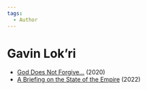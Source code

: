 ```yaml
---
tags:
  - Author
---
```


# Gavin Lok’ri

- [God Does Not Forgive...](./goddoesnotforgive.md) (2020)
- [A Briefing on the State of the Empire](./abriefingonthestateoftheempire.md) (2022)
